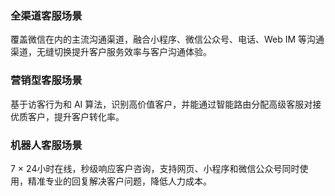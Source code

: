 ### 全渠道客服场景
覆盖微信在内的主流沟通渠道，融合小程序、微信公众号、电话、Web IM 等沟通渠道，无缝切换提升客户服务效率与客户沟通体验。


### 营销型客服场景
基于访客行为和 AI 算法，识别高价值客户，并能通过智能路由分配高级客服对接优质客户，提升客户转化率。


### 机器人客服场景
7 × 24小时在线，秒级响应客户咨询，支持网页、小程序和微信公众号同时使用，精准专业的回复解决客户问题，降低人力成本。

